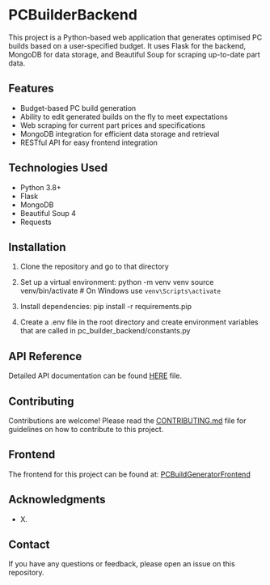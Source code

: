 # PCBuilderBackend

This project is a Python-based web application that generates optimised PC builds based on a user-specified budget. 
It uses Flask for the backend, MongoDB for data storage, and Beautiful Soup for scraping up-to-date part data.

## Features

- Budget-based PC build generation
- Ability to edit generated builds on the fly to meet expectations
- Web scraping for current part prices and specifications
- MongoDB integration for efficient data storage and retrieval
- RESTful API for easy frontend integration

## Technologies Used

- Python 3.8+
- Flask
- MongoDB
- Beautiful Soup 4
- Requests

## Installation

1. Clone the repository and go to that directory

2. Set up a virtual environment:
   python -m venv venv
   source venv/bin/activate  # On Windows use `venv\Scripts\activate`

3. Install dependencies:
   pip install -r requirements.pip

4. Create a .env file in the root directory and create environment variables that are called in pc_builder_backend/constants.py

## API Reference

Detailed API documentation can be found [HERE]() file.

## Contributing

Contributions are welcome! Please read the [CONTRIBUTING.md](CONTRIBUTING.md) file for guidelines on how to contribute to this project.

## Frontend

The frontend for this project can be found at: [PCBuildGeneratorFrontend](https://github.com/Cian-McKelvey/PCBuilderFrontend)

## Acknowledgments

- X.

## Contact

If you have any questions or feedback, please open an issue on this repository.